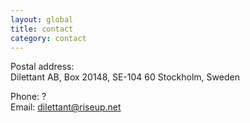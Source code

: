 ```yaml
---
layout: global
title: contact
category: contact
---
```




Postal address:   
Dilettant AB, Box 20148, SE-104 60 Stockholm, Sweden   

Phone: ?  
Email: dilettant@riseup.net  